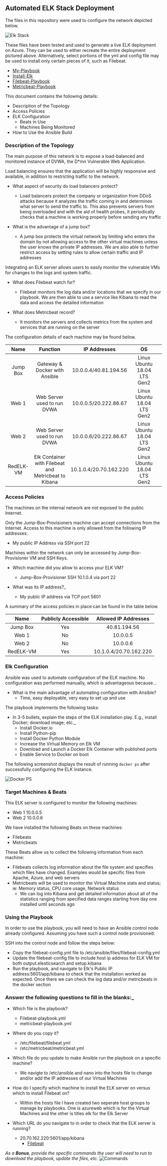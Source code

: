 ## Automated ELK Stack Deployment

The files in this repository were used to configure the network depicted below.

![Elk Stack](https://github.com/crashandmayhem/ELK-Stack-Project/blob/main/Diagrams/Elk_Stack_Diagram.png)

These files have been tested and used to generate a live ELK deployment on Azure. They can be used to either recreate the entire deployment pictured above. Alternatively, select portions of the yml and config file may be used to install only certain pieces of it, such as Filebeat.

  - [My-Playbook](https://github.com/crashandmayhem/ELK-Stack-Project/blob/main/Ansible/my-playbook.yml)
  - [Install-Elk](https://github.com/crashandmayhem/ELK-Stack-Project/blob/main/Ansible/install-elk.yml)
  - [Filebeat-Playbook](https://github.com/crashandmayhem/ELK-Stack-Project/blob/main/Ansible/filebeat-playbook.yml)
  -  [Metricbeat-Playbook](https://github.com/crashandmayhem/ELK-Stack-Project/blob/main/Ansible/metricbeat-playbook.yml)

This document contains the following details:
- Description of the Topology
- Access Policies
- ELK Configuration
  - Beats in Use
  - Machines Being Monitored
- How to Use the Ansible Build


### Description of the Topology

The main purpose of this network is to expose a load-balanced and monitored instance of DVWA, the D*mn Vulnerable Web Application.

Load balancing ensures that the application will be highly responsive and available, in addition to restricting traffic to the network.

- What aspect of security do load balancers protect? 
  - Load balancers protect the company or organization from DDoS attacks because it analyzes the traffic coming in and determines what server to send the traffic to. This also prevents servers from being overloaded and with the aid of health probes, it periodically checks that a machine is working properly before sending any traffic
 
- What is the advantage of a jump box?
  - A jump box protects the virtual network by limiting who enters the domain by not allowing access to the other virtual machines unless the user knows the private IP addresses. We are also able to further restrict access by setting rules to allow certain traffic and IP addresses

Integrating an ELK server allows users to easily monitor the vulnerable VMs for changes to the logs and system traffic.

- What does Filebeat watch for?
  - Filebeat monitors the log data and/or locations that we specify in our playbook. We are then able to use a service like Kibana to read the data and access the detailed information

- What does Metricbeat record?
  - It monitors the servers and collects metrics from the system and services that are running on the server

The configuration details of each machine may be found below.


|    Name   |                       Function                       |      IP Addresses      |              OS             |   |
|:---------:|:----------------------------------------------------:|:----------------------:|:---------------------------:|---|
| Jump Box  | Gateway & Docker with Ansible                        | 10.0.0.4/40.81.194.56  | Linux Ubuntu 18.04 LTS Gen2 |   |
| Web 1     | Web Server used to run DVWA                          | 10.0.0.5/20.222.86.67  | Linux Ubuntu 18.04 LTS Gen2 |   |
| Web 2     | Web Server used to run DVWA                          | 10.0.0.6/20.222.86.67  | Linux Ubuntu 18.04 LTS Gen2 |   |
| RedELK-VM | Elk Container with Filebeat and Metricbeat to Kibana | 10.1.0.4/20.70.162.220 | Linux Ubuntu 18.04 LTS Gen2 |   |
### Access Policies

The machines on the internal network are not exposed to the public Internet. 

Only the Jump-Box-Provisioners machine can accept connections from the Internet. Access to this machine is only allowed from the following IP addresses:
- My public IP Address via SSH port 22

Machines within the network can only be accessed by Jump-Box-Provisioner VM and SSH Keys.

- Which machine did you allow to access your ELK VM?
  - Jump-Box-Provisioner SSH 10.1.0.4 via port 22

- What was its IP address?_
  - My public IP address via TCP port 5601


A summary of the access policies in place can be found in the table below.

|    Name   | Publicly Accessible |  Allowed IP Addresses  |
|:---------:|:-------------------:|:----------------------:|
| Jump Box  |         Yes         |      40.81.194.56      |
| Web 1     |          No         |        10.0.0.5        |
| Web 2     |          No         |        10.0.0.6        |
| RedELK-VM |         Yes         | 10.1.0.4/20.70.162.220 |

### Elk Configuration

Ansible was used to automate configuration of the ELK machine. No configuration was performed manually, which is advantageous because...
- What is the main advantage of automating configuration with Ansible?
  - Time, easy deployable, very easy to set up and use

The playbook implements the following tasks:
- In 3-5 bullets, explain the steps of the ELK installation play. E.g., install Docker; download image; etc._
  - Install Docker.io
  - Install Python-pip
  - Install Docker Python Module
  - Increase the Virtual Memory on Elk VM
  - Download and Launch a Docker Elk Container with published ports
  - Enable Service to Docker on boot

The following screenshot displays the result of running `docker ps` after successfully configuring the ELK instance.

![Docker PS](https://github.com/crashandmayhem/ELK-Stack-Project/blob/main/Images/docker_ps.png)

### Target Machines & Beats
This ELK server is configured to monitor the following machines:
- Web 1 10.0.0.5
- Web 2 10.0.0.6

We have installed the following Beats on these machines:
- Filebeats
- Metricbeats

These Beats allow us to collect the following information from each machine:
- Filebeats collects log information about the file system and specifies which files have changed. Examples would be specific files from Apache, Azure, and web servers
- Metricbeats will be used to monitor the Virtual Machine stats and status; ie: Memory status, CPU core usage, Network status
  - We can log into Kibana and get detailed information about all of the statistics ranging from specified data ranges starting from day one installed until seconds       ago

### Using the Playbook
In order to use the playbook, you will need to have an Ansible control node already configured. Assuming you have such a control node provisioned: 

SSH into the control node and follow the steps below:
- Copy the filebeat-config.yml file to /etc/ansible/files/filebeat-config.yml
- Update the filebeat-config file to include host ip address for ELK VM for both output.elesticsearch and setup.kibana
- Run the playbook, and navigate to Elk's Public IP address:5601/app/kibana to check that the installation worked as expected. Once there we can check the log data       and/or metricbeats in the docker section


### Answer the following questions to fill in the blanks:_
- Which file is the playbook?
  - Filebeat-playbook.yml
  - metricbeat-playbook.yml

- Where do you copy it?
  - /etc/filebeat/filebeat.yml
  - /etc/metricbeat/metricbeat.yml

- Which file do you update to make Ansible run the playbook on a specific machine?
  - We navigte to /etc/ansible and nano into the hosts file to change and/or add the IP addresses of our Virtual Machines
 
- How do I specify which machine to install the ELK server on versus which to install Filebeat on?
  - Within the hosts file I have created two seperate host groups to manage by playbooks. One is azureweb which is for the Virtual Machines and the other is titles elk     for the Elk Server

- Which URL do you navigate to in order to check that the ELK server is running?
  - 20.70.162.220:5601/app/kibana
    - [Filebeat](https://github.com/crashandmayhem/ELK-Stack-Project/blob/main/Images/Filebeat_ss.png)

_As a **Bonus**, provide the specific commands the user will need to run to download the playbook, update the files, etc._
![Commands](https://github.com/crashandmayhem/ELK-Stack-Project/blob/main/Images/Commands.png)
